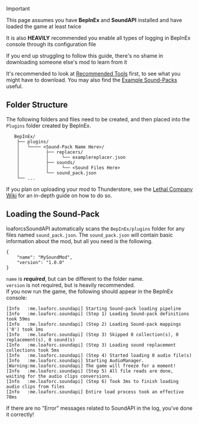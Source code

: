 > [!IMPORTANT]
> This page assumes you have **BepInEx** and **SoundAPI** installed and have loaded the game at least twice
> 
> It is also **HEAVILY** recommended you enable all types of logging in BepInEx console through its configuration file
> 
> If you end up struggling to follow this guide, there's no shame in downloading someone else's mod to learn from it

It's recommended to look at [Recommended Tools](/soundpack-tutorials/recommended-tools) first, to see what you might have to download. You may also find the [Example Sound-Packs](https://github.com/loaforcsSoundAPI/loaforcsSoundAPI.Examples) useful.

## Folder Structure
The following folders and files need to be created, and then placed into the `Plugins` folder created by BepInEx. 

```
   BepInEx/ 
    ├── plugins/ 
    │   └──── <Sound-Pack Name Here>/  
    │          ├── replacers/ 
    │          │     └── examplereplacer.json 
    │          ├── sounds/ 
    │          │     └── <Sound Files Here> 
    │          └── sound_pack.json 
    └── ... 
```

If you plan on uploading your mod to Thunderstore, see the [Lethal Company Wiki](https://lethal.wiki/dev/publishing-your-mod) for an in-depth guide on how to do so.

## Loading the Sound-Pack
loaforcsSoundAPI automatically scans the `BepInEx/plugins` folder for any files named `sound_pack.json`.
The `sound_pack.json` will contain basic information about the mod, but all you need is the following.

```json5
{
    "name": "MySoundMod",
    "version": "1.0.0"
}
```

`name` is ***required***, but can be different to the folder name. <br/>
`version` is not required, but is heavily recommended. <br/>
If you now run the game, the following should appear in the BepInEx console:
```console
[Info   :me.loaforc.soundapi] Starting Sound-pack loading pipeline
[Info   :me.loaforc.soundapi] (Step 1) Loading Sound-pack definitions took 59ms
[Info   :me.loaforc.soundapi] (Step 2) Loading Sound-pack mappings ('0') took 1ms
[Info   :me.loaforc.soundapi] (Step 3) Skipped 0 collection(s), 0 replacement(s), 0 sound(s)
[Info   :me.loaforc.soundapi] (Step 3) Loading sound replacement collections took 5ms
[Info   :me.loaforc.soundapi] (Step 4) Started loading 0 audio file(s)
[Info   :me.loaforc.soundapi] Starting AudioManager.
[Warning:me.loaforc.soundapi] The game will freeze for a moment!
[Info   :me.loaforc.soundapi] (Step 5) All file reads are done, waiting for the audio clips conversions.
[Info   :me.loaforc.soundapi] (Step 6) Took 3ms to finish loading audio clips from files
[Info   :me.loaforc.soundapi] Entire load process took an effective 78ms
```

If there are no "Error" messages related to SoundAPI in the log, you've done it correctly!